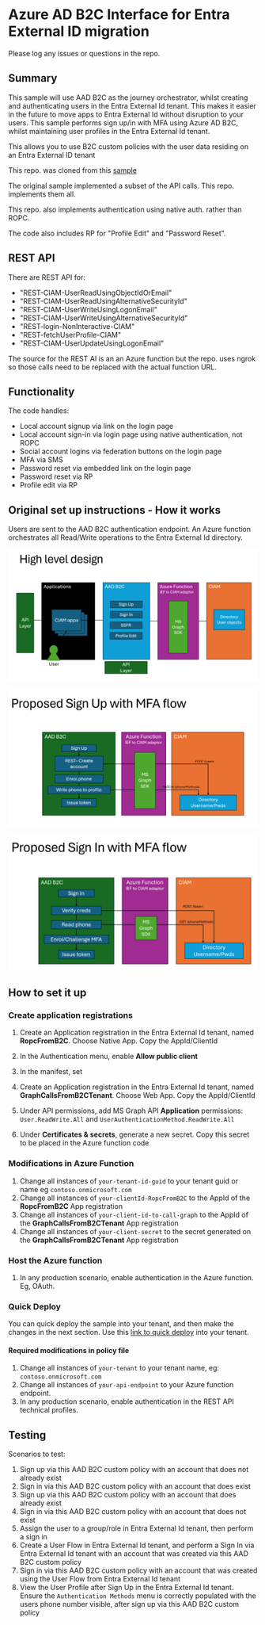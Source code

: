 # Azure AD B2C Interface for Entra External ID migration

Please log any issues or questions in the repo.

## Summary

This sample will use AAD B2C as the journey orchestrator, whilst creating and authenticating users in the Entra External Id tenant. This makes it easier in the future to move apps to Entra External Id without disruption to your users. This sample performs sign up/in with MFA using Azure AD B2C, whilst maintaining user profiles in the Entra External Id tenant.

This allows you to use B2C custom policies with the user data residing on an Entra External ID tenant

This repo. was cloned from this [sample](https://github.com/azure-ad-b2c/samples/tree/master/policies/migrate-to-entra-external-id-for-customers)

The original sample implemented a subset of the API calls. This repo. implements them all. 

This repo. also implements authentication using native auth. rather than ROPC.

The code also includes RP for "Profile Edit" and "Password Reset".

## REST API

There are REST API for:

* "REST-CIAM-UserReadUsingObjectIdOrEmail"
* "REST-CIAM-UserReadUsingAlternativeSecurityId"
* "REST-CIAM-UserWriteUsingLogonEmail"
* "REST-CIAM-UserWriteUsingAlternativeSecurityId"
* "REST-login-NonInteractive-CIAM"
* "REST-fetchUserProfile-CIAM"
* "REST-CIAM-UserUpdateUsingLogonEmail"

The source for the REST AI is an an Azure function but the repo. uses ngrok so those calls 
need to be replaced with the actual function URL. 

## Functionality

The code handles:

* Local account signup via link on the login page
* Local account sign-in via login page using native authentication, not ROPC
* Social account logins via federation buttons on the login page
* MFA via SMS
* Password reset via embedded link on the login page
* Password reset via RP
* Profile edit via RP

## Original set up instructions - How it works

Users are sent to the AAD B2C authentication endpoint. An Azure function orchestrates all Read/Write operations to the Entra External Id directory.

![High level design](media/high-level-design.png)

![Sign up with MFA](media/signup.png)

![Sign in with MFA](media/signin.png)

## How to set it up

### Create application registrations
1. Create an Application registration in the Entra External Id tenant, named **RopcFromB2C**. Choose Native App. Copy the AppId/ClientId
1. In the Authentication menu, enable **Allow public client**
1. In the manifest, set

1. Create an Application registration in the Entra External Id tenant, named **GraphCallsFromB2CTenant**. Choose Web App. Copy the AppId/ClientId
1. Under API permissions, add MS Graph API **Application** permissions: `User.ReadWrite.All` and `UserAuthenticationMethod.ReadWrite.All`
1. Under **Certificates & secrets**, generate a new secret. Copy this secret to be placed in the Azure function code

### Modifications in Azure Function
1. Change all instances of `your-tenant-id-guid` to your tenant guid or name eg `contoso.onmicrosoft.com`
1. Change all instances of `your-clientId-RopcFromB2C` to the AppId of the **RopcFromB2C** App registration
1. Change all instances of `your-client-id-to-call-graph` to the AppId of the **GraphCallsFromB2CTenant** App registration
1. Change all instances of `your-client-secret` to the secret generated on the **GraphCallsFromB2CTenant** App registration

### Host the Azure function
1. In any production scenario, enable authentication in the Azure function. Eg, OAuth.

### Quick Deploy
You can quick deploy the sample into your tenant, and then make the changes in the next section.
Use this [link to quick deploy](https://b2ciefsetupapp.azurewebsites.net/Home/Experimental?sampleFolderName=migrate-to-entra-external-id-for-customers) into your tenant.


#### Required modifications in policy file
1. Change all instances of `your-tenant` to your tenant name, eg: `contoso.onmicrosoft.com`
1. Change all instances of `your-api-endpoint` to your Azure function endpoint.
1. In any production scenario, enable authentication in the REST API technical profiles.

## Testing
Scenarios to test:
1. Sign up via this AAD B2C custom policy with an account that does not already exist
1. Sign in via this AAD B2C custom policy with an account that does exist
1. Sign up via this AAD B2C custom policy with an account that does already exist
1. Sign in via this AAD B2C custom policy with an account that does not exist
1. Assign the user to a group/role in Entra External Id tenant, then perform a sign in
1. Create a User Flow in Entra External Id tenant, and perform a Sign In via Entra External Id tenant with an account that was created via this AAD B2C custom policy
1. Sign in via this AAD B2C custom policy with an account that was created using the User Flow from Entra External Id tenant
1. View the User Profile after Sign Up in the Entra External Id tenant. Ensure the `Authentication Methods` menu is correctly populated with the users phone number visible, after sign up via this AAD B2C custom policy